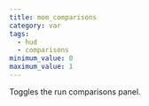 ```yaml
---
title: mom_comparisons
category: var
tags:
  - hud
  - comparisons
minimum_value: 0
maximum_value: 1
---
```


Toggles the run comparisons panel.